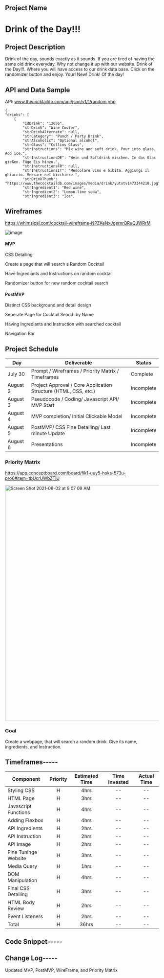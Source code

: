 ## Project Name

# Drink of the Day!!!




## Project Description

Drink of the day, sounds exactly as it sounds. If you are tired of having the same old drink everyday. Why not change it up with our website. Drink of the Day!!!. Where you will have access to our drink data base. Click on the randomizer button and enjoy. Your! New! Drink! Of the day!



## API and Data Sample
API:   www.thecocktaildb.com/api/json/v1/1/random.php


    {
    "drinks": [
        {
            "idDrink": "13056",
            "strDrink": "Wine Cooler",
            "strDrinkAlternate": null,
            "strCategory": "Punch / Party Drink",
            "strAlcoholic": "Optional alcohol",
            "strGlass": "Collins Glass",
            "strInstructions": "Mix wine and soft drink. Pour into glass. Add ice.",
            "strInstructionsDE": "Wein und Softdrink mischen. In das Glas gießen. Füge Eis hinzu.",
            "strInstructionsFR": null,
            "strInstructionsIT": "Mescolare vino e bibita. Aggiungi il ghiaccio. Versare nel bicchiere.",
            "strDrinkThumb": "https://www.thecocktaildb.com/images/media/drink/yutxtv1473344210.jpg",
            "strIngredient1": "Red wine",
            "strIngredient2": "Lemon-lime soda",
            "strIngredient3": "Ice",

## Wireframes

https://whimsical.com/cocktail-wireframe-NPZKeNxJgernrQRuQJWRrM

![image](https://user-images.githubusercontent.com/87334634/127886267-eab4bea7-6777-43e8-9f94-7edbafdc3856.png)




#### MVP

CSS Detailing

Create a page that will search a Random Cocktail

Have Ingrediants and Instructions on random cocktail

Randomizer button for new random cocktail search

#### PostMVP  

Distinct CSS background and detail design

Seperate Page for Cocktail Search by Name

Having Ingrediants and Instruction with searched cocktail

Navigation Bar




## Project Schedule


|  Day | Deliverable | Status
|---|---| ---|
|July 30| Prompt / Wireframes / Priority Matrix / Timeframes | Complete
|August 2| Project Approval / Core Application Structure (HTML, CSS, etc.) | Incomplete
|August 3| Pseudocode / Coding/ Javascript API/ MVP Start| Incomplete
|August 4| MVP completion/ Initial Clickable Model  | Incomplete
|August 5| PostMVP/ CSS Fine Detailing/ Last minute Update | Incomplete
|August 6| Presentations | Incomplete



### Priority Matrix 

 https://app.conceptboard.com/board/fik1-uuy5-hoks-573u-pro6#item=tbUcrUWbZTlU
 
 
<img width="771" alt="Screen Shot 2021-08-02 at 9 07 09 AM" src="https://user-images.githubusercontent.com/87334634/127891795-3095ec69-2491-4b54-b337-eff350e6fa24.png">



### Goal

Create a webpage, that will search a random drink. Give its name, ingredients, and Instruction. 



## Timeframes-----

| Component | Priority | Estimated Time | Time Invested | Actual Time |
| --- | :---: |  :---: | :---: | :---: |
| Styling CSS | H | 4hrs | -- | -- |
| HTML Page | H | 3hrs | -- | -- |
| Javascript Functions | H | 4hrs| -- | -- |
| Adding Flexbox | H | 4hrs | -- | -- |
| API Ingredients | H | 2hrs | -- | -- |
| API Instruction | H | 2hrs | -- | -- |
| API Image | H | 2hrs | -- | -- |
| Fine Tuninge Website | H | 3hrs | -- | -- |
| Media Query | H | 1hrs | -- | -- |
| DOM Manipulation | H | 4hrs | -- | -- |
| Final CSS Detailing | H | 3hrs | -- | -- |
| HTML Body Review | H | 2hrs | -- | -- |
| Event Listeners | H | 2hrs | -- | -- |
| Total | H | 36hrs| -- | -- |



## Code Snippet-----





## Change Log-----
 Updated MVP, PostMVP, WireFrame, and Priority Matrix
